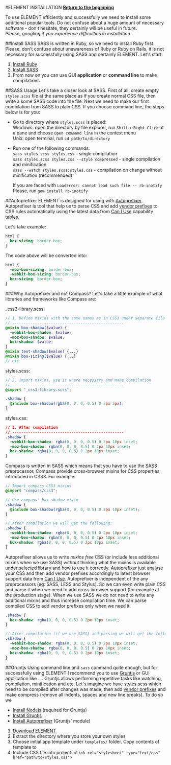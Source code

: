 #ELEMENT INSTALLATION
**[Return to the beginning](https://github.com/kalopsia/element/blob/master/docs/0_preface.md)**<br/>

To use ELEMENT efficiently and successfully we need to install some additional popular tools. Do not confuse about a huge amount of necessary software - don't hesitate, they certainly will be useful in future.<br/>
*Please, googling if you experience difficulties in installation.*

##Install SASS
SASS is written in Ruby, so we need to install Ruby first. Please, don't confuse about unawareness of Ruby or Ruby on Rails, it is not necessary for successfully using SASS and certainly ELEMENT. Let's start:
1. [Install Ruby](https://www.ruby-lang.org/en/installation/)
2. [Install SASS](http://sass-lang.com/install)
3. From now on you can use GUI **application** or **command line** to make compilations

##SASS Usage
Let's take a closer look at SASS. First of all, create empty ``styles.scss`` file at the same place as if you create normal CSS file, then write a some SASS code into the file. Next we need to make our first compilation from SASS to plain CSS. If you choose command line, the steps below is for you:

* Go to directory where ``styles.scss`` is placed:<br/>
	Windows: open the directory by file explorer, run ``Shift`` + ``Right Click`` at a pane and choose ``Open command line`` in the context menu<br/>
	Unix: open terminal, run ``cd path/to/directory``
* Run one of the following commands:<br/>
	``sass styles.scss styles.css`` - single compilation<br/>
	``sass styles.scss styles.css --style compressed`` - single compilation and minification<br/>
	``sass --watch styles.scss:styles.css`` - compilation on change without minification (recommended)<br/>

	If you are faced with ``LoadError: cannot load such file -- rb-inotify``<br/>
	Please, run ``gem install rb-inotify``

##Autoprefixer
ELEMENT is designed for using with [Autoprefixer](https://github.com/ai/autoprefixer). Autoprefixer is tool that help us to parse CSS and add [vendor prefixes](http://webdesign.about.com/od/css/a/css-vendor-prefixes.htm) to CSS rules automatically using the latest data from [Can I Use](http://caniuse.com/) capability tables.

Let's take example:
```CSS
html {
  box-sizing: border-box;
}
```
The code above will be converted into:
```CSS
html {
  -moz-box-sizing: border-box;
  -webkit-box-sizing: border-box;
  box-sizing: border-box;
}
```


###Why Autoprefixer and not Compass?
Let's take a little example of what libraries and frameworks like Compass are:

_css3-library.scss:
```SCSS
// 1. Define mixins with the same names as in CSS3 under separate file
// -------------------------------------------------
@mixin box-shadow($value) {
  -webkit-box-shadow: $value;
  -moz-box-shadow: $value;
  box-shadow: $value;
}
@mixin text-shadow($value) {...}
@mixin box-sizing($value) {...}
// etc
```

styles.scss:
```SCSS
// 2. Import mixins, use it where necessary and make compilation
// -------------------------------------------------
@import "_css3-library.scss";

.shadow {
  @include box-shadow(rgba(0, 0, 0, 0.5) 0 2px 5px);
}
```

styles.css:
```CSS
// 3. After compilation
// -------------------------------------------------
.shadow {
  -webkit-box-shadow: rgba(0, 0, 0, 0.5) 0 2px 10px inset;
  -moz-box-shadow: rgba(0, 0, 0, 0.5) 0 2px 10px inset;
  box-shadow: rgba(0, 0, 0, 0.5) 0 2px 10px inset;
}
```

Compass is written in SASS which means that you have to use the SASS preprocessor. Compass provide cross-browser mixins for CSS properties introduced in CSS3. For example:

```SCSS
// Import compass CSS3 mixins
@import "compass/css3";

// Use compass' box-shadow mixin
.shadow {
  @include box-shadow(rgba(0, 0, 0, 0.5) 0 2px 10px inset);
}

// After compilation we will get the following:
.shadow {
  -webkit-box-shadow: rgba(0, 0, 0, 0.5) 0 2px 10px inset;
  -moz-box-shadow: rgba(0, 0, 0, 0.5) 0 2px 10px inset;
  box-shadow: rgba(0, 0, 0, 0.5) 0 2px 10px inset;
}
```

Autoprefixer allows us to write *mixins free* CSS (or include less additional mixins when we use SASS) without thinking what the mixins is available under selected library and how to use it correctly. Autoprefixer just analyse your CSS and then add vendor prefixes accordingly to latest browser support data from [Can I Use](http://caniuse.com/). Autoprefixer is independent of the any preprocessors (eg: SASS, LESS and Stylus). So we can even write plain CSS and parse it when we need to add cross-browser support (for example at the production stage). When we use SASS we do not need to write any additional mixins and thus increase compilation time. We can parse compiled CSS to add vendor prefixes only when we need it.

```SCSS
.shadow {
  box-shadow: rgba(0, 0, 0, 0.5) 0 2px 10px inset;
}

// After compilation (if we use SASS) and parsing we will get the following:
.shadow {
  -webkit-box-shadow: rgba(0, 0, 0, 0.5) 0 2px 10px inset;
  -moz-box-shadow: rgba(0, 0, 0, 0.5) 0 2px 10px inset;
  box-shadow: rgba(0, 0, 0, 0.5) 0 2px 10px inset;
}
```


##Gruntjs
Using command line and ``sass`` command quite enough, but for successfully using ELEMENT I recommend you to use [Gruntjs](http://gruntjs.com/getting-started) or GUI application like .... Gruntjs allows performing repetitive tasks like watching, compilation, minification and etc. Let's imagine we have styles.scss which need to be compiled after changes was made, then add [vendor prefixes](http://webdesign.about.com/od/css/a/css-vendor-prefixes.htm) and make compress (remove all indents, spaces and new line breaks). To do so we

* [Install Nodejs](http://nodejs.org/download/) (required for Gruntjs)
* [Install Gruntjs](http://gruntjs.com/getting-started)
* [Install Autoprefixer](https://github.com/nDmitry/grunt-autoprefixer) (Gruntjs' module)

1. [Download ELEMENT](https://github.com/kalopsia/element/archive/master.zip)
2. Extract the directory where you store your own styles
3. Choose initial app template under ``templates/`` folder. Copy contents of template to
3. Include CSS file into project: ``<link rel="stylesheet" type="text/css" href="path/to/styles.css">``

